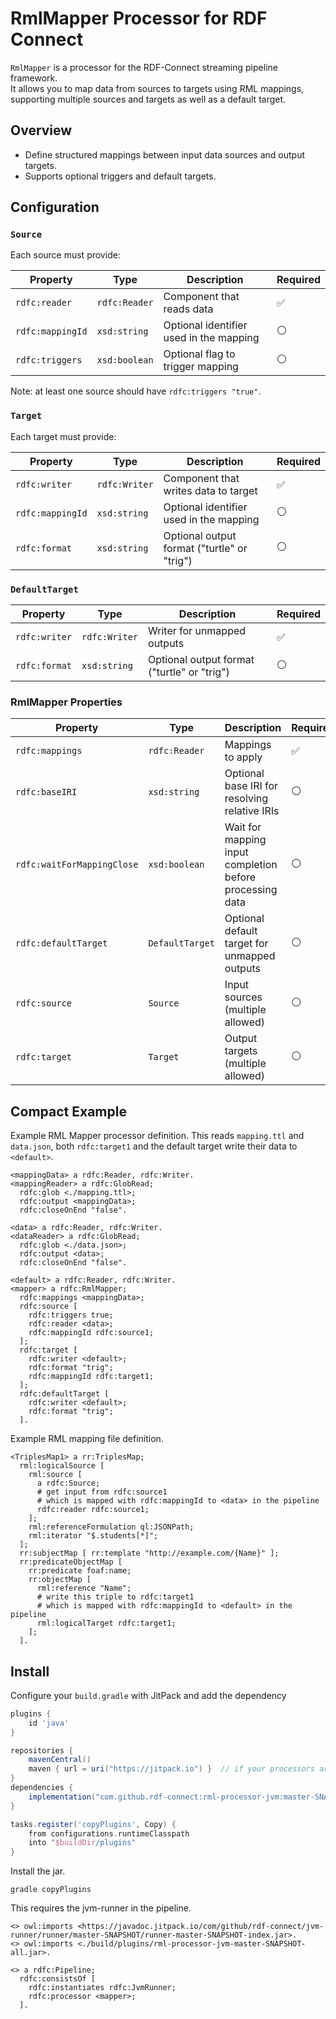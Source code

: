 # RmlMapper Processor for RDF Connect

`RmlMapper` is a processor for the RDF-Connect streaming pipeline framework.  
It allows you to map data from sources to targets using RML mappings, supporting multiple sources and targets as well as a default target.


## Overview

- Define structured mappings between input data sources and output targets.
- Supports optional triggers and default targets.


## Configuration

### `Source`

Each source must provide:

| Property     | Type          | Description                          | Required |
|-------------|---------------|---------------------------------------|----------|
| `rdfc:reader`    | `rdfc:Reader` | Component that reads data             | ✅       |
| `rdfc:mappingId` | `xsd:string`  | Optional identifier used in the mapping | ⚪       |
| `rdfc:triggers`  | `xsd:boolean` | Optional flag to trigger mapping      | ⚪       |


Note: at least one source should have `rdfc:triggers "true"`.

### `Target`

Each target must provide:

| Property  | Type          | Description                                        | Required |
|-----------|---------------|----------------------------------------------------|----------|
| `rdfc:writer`    | `rdfc:Writer` | Component that writes data to target        | ✅       |
| `rdfc:mappingId` | `xsd:string`  | Optional identifier used in the mapping     | ⚪       |
| `rdfc:format`    | `xsd:string`  | Optional output format ("turtle" or "trig") | ⚪       |

### `DefaultTarget`

| Property  | Type          | Description                                      | Required |
|-----------|---------------|--------------------------------------------------|----------|
| `rdfc:writer`  | `rdfc:Writer` | Writer for unmapped outputs                 | ✅       |
| `rdfc:format`  | `xsd:string`  | Optional output format ("turtle" or "trig") | ⚪       |


### RmlMapper Properties

| Property                   | Type           | Description                                              | Required |
|----------------------------|----------------|----------------------------------------------------------|----------|
| `rdfc:mappings`            | `rdfc:Reader`  | Mappings to apply                                        | ✅       |
| `rdfc:baseIRI`             | `xsd:string`   | Optional base IRI for resolving relative IRIs            | ⚪       |
| `rdfc:waitForMappingClose` | `xsd:boolean`  | Wait for mapping input completion before processing data | ⚪       |
| `rdfc:defaultTarget`       | `DefaultTarget`| Optional default target for unmapped outputs             | ⚪       |
| `rdfc:source`              | `Source`       | Input sources (multiple allowed)                         | ⚪       |
| `rdfc:target`              | `Target`       | Output targets (multiple allowed)                        | ⚪       |


## Compact Example

Example RML Mapper processor definition.
This reads `mapping.ttl` and `data.json`, both `rdfc:target1` and the default target write their data to `<default>`.
```turtle
<mappingData> a rdfc:Reader, rdfc:Writer.
<mappingReader> a rdfc:GlobRead;
  rdfc:glob <./mapping.ttl>;
  rdfc:output <mappingData>;
  rdfc:closeOnEnd "false".

<data> a rdfc:Reader, rdfc:Writer.
<dataReader> a rdfc:GlobRead;
  rdfc:glob <./data.json>;
  rdfc:output <data>;
  rdfc:closeOnEnd "false".

<default> a rdfc:Reader, rdfc:Writer.
<mapper> a rdfc:RmlMapper;
  rdfc:mappings <mappingData>;
  rdfc:source [
    rdfc:triggers true;
    rdfc:reader <data>;
    rdfc:mappingId rdfc:source1;
  ];
  rdfc:target [
    rdfc:writer <default>;
    rdfc:format "trig";
    rdfc:mappingId rdfc:target1;
  ];
  rdfc:defaultTarget [
    rdfc:writer <default>;
    rdfc:format "trig";
  ].
```

Example RML mapping file definition.
```turtle
<TriplesMap1> a rr:TriplesMap;
  rml:logicalSource [
    rml:source [
      a rdfc:Source;
      # get input from rdfc:source1
      # which is mapped with rdfc:mappingId to <data> in the pipeline
      rdfc:reader rdfc:source1; 
    ];
    rml:referenceFormulation ql:JSONPath;
    rml:iterator "$.students[*]";
  ];
  rr:subjectMap [ rr:template "http://example.com/{Name}" ];
  rr:predicateObjectMap [
    rr:predicate foaf:name;
    rr:objectMap [
      rml:reference "Name";
      # write this triple to rdfc:target1
      # which is mapped with rdfc:mappingId to <default> in the pipeline
      rml:logicalTarget rdfc:target1;
    ];
  ].
```



## Install
Configure your `build.gradle` with JitPack and add the dependency

```gradle
plugins {
    id 'java'
}

repositories {
    mavenCentral()
    maven { url = uri("https://jitpack.io") }  // if your processors are on GitHub
}
dependencies {
    implementation("com.github.rdf-connect:rml-processor-jvm:master-SNAPSHOT:all")
}

tasks.register('copyPlugins', Copy) {
    from configurations.runtimeClasspath
    into "$buildDir/plugins"
}
```

Install the jar.
```
gradle copyPlugins
```

This requires the jvm-runner in the pipeline.
```turtle
<> owl:imports <https://javadoc.jitpack.io/com/github/rdf-connect/jvm-runner/runner/master-SNAPSHOT/runner-master-SNAPSHOT-index.jar>.
<> owl:imports <./build/plugins/rml-processor-jvm-master-SNAPSHOT-all.jar>.

<> a rdfc:Pipeline;
  rdfc:consistsOf [
    rdfc:instantiates rdfc:JvmRunner;
    rdfc:processor <mapper>;
  ].
```



